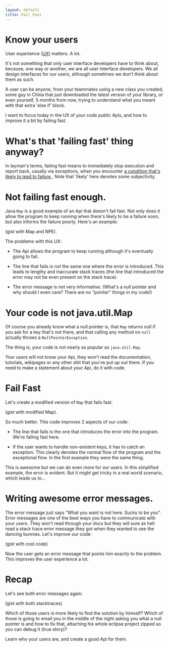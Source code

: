 ```yaml
---
layout: default
title: Fail Fast
---
```


# Know your users

User experience ([UX](http://en.wikipedia.org/wiki/User_experience)) matters. A lot.

It's not something that only user interface developers have to think about, because, one way or another, we are all user interface developers. We all design interfaces for our users, although sometimes we don't think about them as such.

A user can be anyone, from your teammates using a new class you created, some guy in China that just downloaded the latest version of your library, or even yourself, 5 months from now, trying to understand what you meant with that extra 'else if' block.

I want to focus today in the UX of your code public Apis, and how to improve it a bit by failing fast.

# What's that 'failing fast' thing anyway?

In layman's terms, failing fast means to immediately stop execution and report back, usually via exceptions, when you encounter [ a condition that's likely to lead to failure ](http://en.wikipedia.org/wiki/Fail-fast). Note that 'likely' here denotes some subjectivity.

# Not failing fast enough.

Java `Map` is a good example of an Api that doesn't fail fast. Not only does it allow the program to keep running when there's likely to be a failure soon, but also informs the failure poorly. Here's an example:

(gist with Map and NPE).

The problems with this UX:

* The Api allows the program to keep running although it's eventually going to fail.

* The line that fails is not the same one where the error is introduced. This leads to lengthy and inaccurate stack traces (the line that introduced the error may not be even present on the stack trace).

* The error message is not very informative. (What's a null pointer and why should I even care? There are no "pointer" things in my code!)

# Your code is not java.util.Map

Of course you already know what a null pointer is, that `Map` returns null if you ask for a key that's not there, and that calling any method on `null` actually throws a `NullPointerException`.

The thing is, your code is not nearly as popular as `java.util.Map`.

Your users will not know your Api, they won't read the documentation, tutorials, wikipages or any other shit that you've put up out there. If you need to make a statement about your Api, do it with code.

# Fail Fast

Let's create a modified version of `Map` that fails fast:

(gist with modified Map).

So much better. This code improves 2 aspects of our code:

* The line that fails is the one that introduces the error into the program. We're failing fast here.

* If the user wants to handle non-existent keys, it has to catch an exception. This clearly denotes the normal flow of the program and the exceptional flow. In the first example they were the same thing.

This is awesome but we can do even more for our users. In this simplified example, the error is evident. But it might get tricky in a real world scenario, which leads us to...

# Writing awesome error messages.

The error message just says "What you want is not here. Sucks to be you". Error messages are one of the best ways you have to communicate with your users. They won't read through your docs but they will sure as hell read a stack trace error message they got when they wanted to see the dancing bunnies. Let's improve our code:

(gist with cool code)

Now the user gets an error message that points him exactly to the problem. This improves the user experience a lot.

# Recap

Let's see both error messages again:

(gist with both stacktraces)

Which of those users is more likely to find the solution by himself? Which of those is going to email you in the middle of the night asking you what a null pointer is and how to fix that, attaching his whole eclipse project zipped so you can debug it (true story)?

Learn who your users are, and create a good Api for them.
